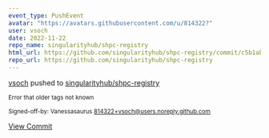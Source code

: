 ```yaml
---
event_type: PushEvent
avatar: "https://avatars.githubusercontent.com/u/814322?"
user: vsoch
date: 2022-11-22
repo_name: singularityhub/shpc-registry
html_url: https://github.com/singularityhub/shpc-registry/commit/c5b1aba2e8c510cc21880522bbf16fef44be333a
repo_url: https://github.com/singularityhub/shpc-registry
---
```


<a href='https://github.com/vsoch' target='_blank'>vsoch</a> pushed to <a href='https://github.com/singularityhub/shpc-registry' target='_blank'>singularityhub/shpc-registry</a>

<small>Error that older tags not known

Signed-off-by: Vanessasaurus <814322+vsoch@users.noreply.github.com></small>

<a href='https://github.com/singularityhub/shpc-registry/commit/c5b1aba2e8c510cc21880522bbf16fef44be333a' target='_blank'>View Commit</a>